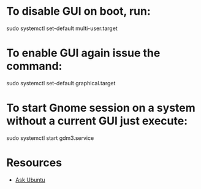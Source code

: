 # To disable GUI on boot, run:
  
  sudo systemctl set-default multi-user.target

# To enable GUI again issue the command:
  
  sudo systemctl set-default graphical.target
  
# To start Gnome session on a system without a current GUI just execute:
  
  sudo systemctl start gdm3.service

# Resources
- [Ask Ubuntu](https://askubuntu.com/questions/1056363/how-to-disable-gui-on-boot-in-18-04-bionic-beaver)
